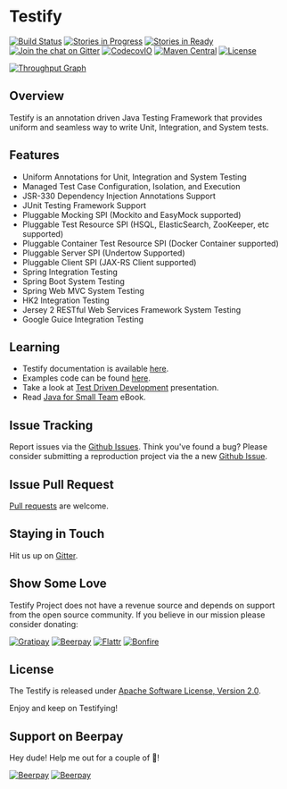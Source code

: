 # Testify
[![Build Status](https://travis-ci.org/testify-project/testify.svg?branch=develop)](https://travis-ci.org/testify-project/testify)
[![Stories in Progress](https://badge.waffle.io/testify-project/testify.svg?label=In%20Progress&title=In%20Progress)](http://waffle.io/testify-project/testify)
[![Stories in Ready](https://badge.waffle.io/testify-project/testify.svg?label=ready&title=Ready)](http://waffle.io/testify-project/testify)
[![Join the chat on Gitter](https://badges.gitter.im/testify-project/Lobby.svg)](https://gitter.im/testify-project/Lobby?utm_source=badge&utm_medium=badge&utm_campaign=pr-badge&utm_content=badge)
[![CodecovIO](https://codecov.io/github/testify-project/testify/coverage.svg?branch=develop)](https://codecov.io/github/testify-project/testify?branch=develop)
[![Maven Central](https://img.shields.io/maven-central/v/org.testifyproject/parent.svg)]()
[![License](https://img.shields.io/badge/license-Apache%20License%202-lightgrey.svg)](https://github.com/testify-project/testify/blob/develop/LICENSE)

[![Throughput Graph](https://graphs.waffle.io/testify-project/testify/throughput.svg)](https://waffle.io/testify-project/testify/metrics)

## Overview
Testify is an annotation driven Java Testing Framework that provides uniform and seamless way to write Unit, Integration, and System tests.

## Features
- Uniform Annotations for Unit, Integration and System Testing
- Managed Test Case Configuration, Isolation, and Execution
- JSR-330 Dependency Injection Annotations Support
- JUnit Testing Framework Support
- Pluggable Mocking SPI (Mockito and EasyMock supported)
- Pluggable Test Resource SPI (HSQL, ElasticSearch, ZooKeeper, etc supported)
- Pluggable Container Test Resource SPI (Docker Container supported)
- Pluggable Server SPI (Undertow Supported)
- Pluggable Client SPI (JAX-RS Client supported)
- Spring Integration Testing
- Spring Boot System Testing
- Spring Web MVC System Testing
- HK2 Integration Testing
- Jersey 2 RESTful Web Services Framework System Testing
- Google Guice Integration Testing

## Learning
- Testify documentation is available [here][docs].
- Examples code can be found [here][examples].
- Take a look at [Test Driven Development][tdd-presentation] presentation.
- Read [Java for Small Team][java-for-small-team] eBook.

## Issue Tracking
Report issues via the [Github Issues][github-issues]. Think you've found a bug?
Please consider submitting a reproduction project via the a new [Github Issue][github-issues-new].

## Issue Pull Request
[Pull requests](http://help.github.com/send-pull-requests) are welcome.

## Staying in Touch
Hit us up on [Gitter][gitter].

## Show Some Love
Testify Project does not have a revenue source and depends on support from the open source community. If you believe in our mission please consider donating:

[![Gratipay](https://img.shields.io/gratipay/user/saden1.svg)](https://gratipay.com/Testify-Project)
[![Beerpay](https://img.shields.io/beerpay/hashdog/scrapfy-chrome-extension.svg)](https://beerpay.io/testify-project/testify)
[![Flattr](https://img.shields.io/badge/Flattr-Donate-blue.svg)](https://flattr.com/submit/auto?fid=ropvn7&url=http%3A%2F%2Ftestifyproject.org)
[![Bonfire](https://img.shields.io/badge/Bonfire-Get%20Swagg-green.svg)](https://www.bonfire.com/testify-project/)

## License
The Testify is released under [Apache Software License, Version 2.0](LICENSE).

Enjoy and keep on Testifying!


[docs]: http://fitburio.github.io/testify
[examples]: https://github.com/testify-project/examples/tree/develop/examples
[github-issues]: https://github.com/testify-project/testify/issues
[github-issues-new]: https://github.com/testify-project/testify/issues/new
[gitter]: https://gitter.im/testify-project/Lobby
[java-for-small-team]: https://www.gitbook.com/book/ncrcoe/java-for-small-teams/details
[tdd-presentation]: http://saden1.slides.com/saden1/tdd/embed?token=C82lw8_l

## Support on Beerpay
Hey dude! Help me out for a couple of :beers:!

[![Beerpay](https://beerpay.io/testify-project/testify/badge.svg?style=beer-square)](https://beerpay.io/testify-project/testify)  [![Beerpay](https://beerpay.io/testify-project/testify/make-wish.svg?style=flat-square)](https://beerpay.io/testify-project/testify?focus=wish)
